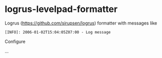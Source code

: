 # logrus-levelpad-formatter

Logrus (https://github.com/sirupsen/logrus) formatter with messages like

```
[INFO]: 2006-01-02T15:04:05Z07:00 - Log message
```

Configure

...
